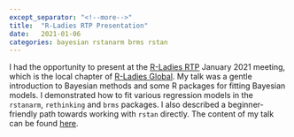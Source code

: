 ```yaml
---
except_separator: "<!--more-->"
title:  "R-Ladies RTP Presentation"
date:   2021-01-06
categories: bayesian rstanarm brms rstan
---
```


I had the opportunity to present at the [R-Ladies RTP](https://www.meetup.com/rladies-rtp/) January 2021 meeting, which is the local chapter of [R-Ladies Global](https://rladies.org/). My talk was a gentle introduction to Bayesian methods and some R packages for fitting Bayesian models. I demonstrated how to fit various regression models in the `rstanarm`, `rethinking` and `brms` packages.  I also described a beginner-friendly path towards working with `rstan` directly.  The content of my talk can be found [here](https://melissa-wong.github.io/r-ladies-bayes-pkgs/).

<!--more-->
